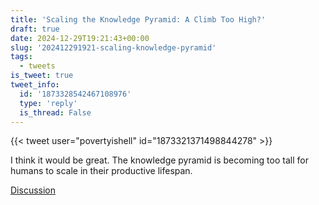 ```yaml
---
title: 'Scaling the Knowledge Pyramid: A Climb Too High?'
draft: true
date: 2024-12-29T19:21:43+00:00
slug: '202412291921-scaling-knowledge-pyramid'
tags:
  - tweets
is_tweet: true
tweet_info:
  id: '1873328542467108976'
  type: 'reply'
  is_thread: False
---
```




{{< tweet user="povertyishell" id="1873321371498844278" >}}

I think it would be great. The knowledge pyramid is becoming too tall for humans to scale in their productive lifespan.

[Discussion](https://x.com/sytelus/status/1873328542467108976)

